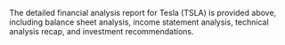 The detailed financial analysis report for Tesla (TSLA) is provided above, including balance sheet analysis, income statement analysis, technical analysis recap, and investment recommendations.